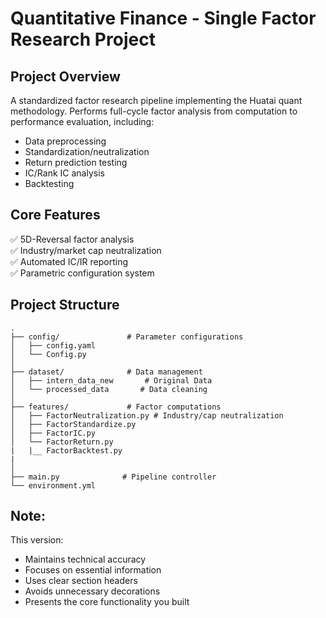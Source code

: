 # Quantitative Finance - Single Factor Research Project

## Project Overview
A standardized factor research pipeline implementing the Huatai quant methodology. Performs full-cycle factor analysis from computation to performance evaluation, including:
- Data preprocessing
- Standardization/neutralization
- Return prediction testing
- IC/Rank IC analysis
- Backtesting

## Core Features
✅ 5D-Reversal factor analysis  
✅ Industry/market cap neutralization  
✅ Automated IC/IR reporting  
✅ Parametric configuration system  

## Project Structure
```
.
├── config/               # Parameter configurations
│   ├── config.yaml
│   └── Config.py
│
├── dataset/              # Data management
│   ├── intern_data_new       # Original Data
│   └── processed_data       # Data cleaning
│
├── features/             # Factor computations
│   ├── FactorNeutralization.py # Industry/cap neutralization
│   ├── FactorStandardize.py
│   ├── FactorIC.py
│   └── FactorReturn.py
|   |__ FactorBacktest.py
|   
│
├── main.py              # Pipeline controller
└── environment.yml
```

## Note:

This version:
- Maintains technical accuracy
- Focuses on essential information
- Uses clear section headers
- Avoids unnecessary decorations
- Presents the core functionality you built
